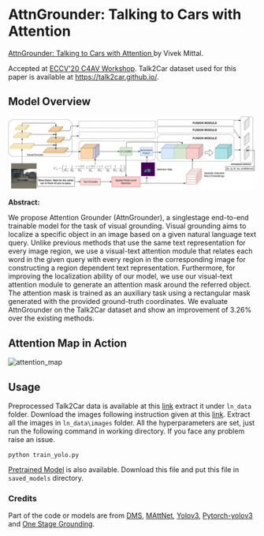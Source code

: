 # AttnGrounder: Talking to Cars with Attention
[AttnGrounder: Talking to Cars with Attention ](https://arxiv.org/pdf/2009.05684.pdf) by Vivek Mittal. 

Accepted at [ECCV'20 C4AV Workshop](https://c4av-2020.github.io/). Talk2Car dataset used for this paper is available at https://talk2car.github.io/.

## Model Overview
![complete_model](complete_model.png "AttnGrounder Complete Model")

**Abstract:** <p>We propose Attention Grounder (AttnGrounder), a singlestage end-to-end trainable model for the task of visual grounding. Visual
grounding aims to localize a specific object in an image based on a given
natural language text query. Unlike previous methods that use the same
text representation for every image region, we use a visual-text attention
module that relates each word in the given query with every region in
the corresponding image for constructing a region dependent text representation. Furthermore, for improving the localization ability of our
model, we use our visual-text attention module to generate an attention mask around the referred object. The attention mask is trained as
an auxiliary task using a rectangular mask generated with the provided
ground-truth coordinates. We evaluate AttnGrounder on the Talk2Car
dataset and show an improvement of 3.26% over the existing methods.</p>

## Attention Map in Action
![attention_map](examples_img_final.png "Attention Map")

## Usage
Preprocessed Talk2Car data is available at this [link](https://drive.google.com/drive/folders/11R3VTHKErToa78qZ51vbIoGCHKsrfJLe?usp=sharing) extract it under `ln_data` folder. Download the images following instruction given at this [link](https://talk2car.github.io/). Extract all the images in `ln_data\images` folder. All the hyperparameters are set, just run the following command in working directory. If you face any problem raise an issue. 
```
python train_yolo.py
```
[Pretrained Model](https://drive.google.com/file/d/1BP8TD5OjUKLLYKUKvxYp_zYal9eLHXoH/view?usp=sharing) is also available. Download this file and put this file in `saved_models`  directory.
### Credits
Part of the code or models are from 
[DMS](https://github.com/BCV-Uniandes/DMS),
[MAttNet](https://github.com/lichengunc/MAttNet),
[Yolov3](https://pjreddie.com/darknet/yolo/), 
[Pytorch-yolov3](https://github.com/eriklindernoren/PyTorch-YOLOv3) and
[One Stage Grounding](https://github.com/zyang-ur/onestage_grounding).
